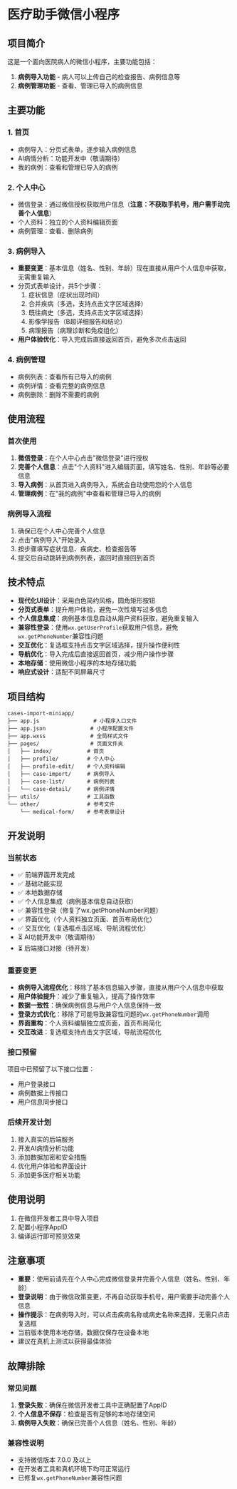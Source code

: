 # 医疗助手微信小程序

## 项目简介

这是一个面向医院病人的微信小程序，主要功能包括：

1. **病例导入功能** - 病人可以上传自己的检查报告、病例信息等
2. **病例管理功能** - 查看、管理已导入的病例信息

## 主要功能

### 1. 首页
- 病例导入：分页式表单，逐步输入病例信息
- AI病情分析：功能开发中（敬请期待）
- 我的病例：查看和管理已导入的病例

### 2. 个人中心
- 微信登录：通过微信授权获取用户信息（**注意：不获取手机号，用户需手动完善个人信息**）
- 个人资料：独立的个人资料编辑页面
- 病例管理：查看、删除病例

### 3. 病例导入
- **重要变更**：基本信息（姓名、性别、年龄）现在直接从用户个人信息中获取，无需重复输入
- 分页式表单设计，共5个步骤：
  1. 症状信息（症状出现时间）
  2. 合并疾病（多选，支持点击文字区域选择）
  3. 既往病史（多选，支持点击文字区域选择）
  4. 影像学报告（B超详细报告和结论）
  5. 病理报告（病理诊断和免疫组化）
- **用户体验优化**：导入完成后直接返回首页，避免多次点击返回

### 4. 病例管理
- 病例列表：查看所有已导入的病例
- 病例详情：查看完整的病例信息
- 病例删除：删除不需要的病例

## 使用流程

### 首次使用
1. **微信登录**：在个人中心点击"微信登录"进行授权
2. **完善个人信息**：点击"个人资料"进入编辑页面，填写姓名、性别、年龄等必要信息
3. **导入病例**：从首页进入病例导入，系统会自动使用您的个人信息
4. **管理病例**：在"我的病例"中查看和管理已导入的病例

### 病例导入流程
1. 确保已在个人中心完善个人信息
2. 点击"病例导入"开始录入
3. 按步骤填写症状信息、疾病史、检查报告等
4. 提交后自动跳转到病例列表，返回时直接回到首页

## 技术特点

- **现代化UI设计**：采用白色简约风格，圆角矩形按钮
- **分页式表单**：提升用户体验，避免一次性填写过多信息
- **个人信息集成**：病例基本信息自动从用户资料获取，避免重复输入
- **兼容性登录**：使用`wx.getUserProfile`获取用户信息，避免`wx.getPhoneNumber`兼容性问题
- **交互优化**：复选框支持点击文字区域选择，提升操作便利性
- **导航优化**：导入完成后直接返回首页，减少用户操作步骤
- **本地存储**：使用微信小程序的本地存储功能
- **响应式设计**：适配不同屏幕尺寸

## 项目结构

```
cases-import-miniapp/
├── app.js                 # 小程序入口文件
├── app.json              # 小程序配置文件
├── app.wxss              # 全局样式文件
├── pages/                # 页面文件夹
│   ├── index/           # 首页
│   ├── profile/         # 个人中心
│   ├── profile-edit/    # 个人资料编辑
│   ├── case-import/     # 病例导入
│   ├── case-list/       # 病例列表
│   └── case-detail/     # 病例详情
├── utils/               # 工具函数
└── other/               # 参考文件
    └── medical-form/    # 参考表单设计
```

## 开发说明

### 当前状态
- ✅ 前端界面开发完成
- ✅ 基础功能实现
- ✅ 本地数据存储
- ✅ 个人信息集成（病例基本信息自动获取）
- ✅ 兼容性登录（修复了wx.getPhoneNumber问题）
- ✅ 界面优化（个人资料独立页面、首页布局优化）
- ✅ 交互优化（复选框点击区域、导航流程优化）
- ⏳ AI功能开发中（敬请期待）
- ⏳ 后端接口对接（待开发）

### 重要变更
- **病例导入流程优化**：移除了基本信息输入步骤，直接从用户个人信息中获取
- **用户体验提升**：减少了重复输入，提高了操作效率
- **数据一致性**：确保病例信息与用户个人信息保持一致
- **登录方式优化**：移除了可能导致兼容性问题的`wx.getPhoneNumber`调用
- **界面重构**：个人资料编辑独立成页面，首页布局简化
- **交互改进**：复选框支持点击文字区域，导航流程优化

### 接口预留
项目中已预留了以下接口位置：
- 用户登录接口
- 病例数据上传接口
- 用户信息同步接口

### 后续开发计划
1. 接入真实的后端服务
2. 开发AI病情分析功能
3. 添加数据加密和安全措施
4. 优化用户体验和界面设计
5. 添加更多医疗相关功能

## 使用说明

1. 在微信开发者工具中导入项目
2. 配置小程序AppID
3. 编译运行即可预览效果

## 注意事项

- **重要**：使用前请先在个人中心完成微信登录并完善个人信息（姓名、性别、年龄）
- **登录说明**：由于微信政策变更，不再自动获取手机号，用户需要手动完善个人信息
- **操作提示**：在病例导入时，可以点击疾病名称或病史名称来选择，无需只点击复选框
- 当前版本使用本地存储，数据仅保存在设备本地
- 建议在真机上测试以获得最佳体验

## 故障排除

### 常见问题
1. **登录失败**：确保在微信开发者工具中正确配置了AppID
2. **个人信息不保存**：检查是否有足够的本地存储空间
3. **病例导入失败**：确保已完善个人信息（姓名、性别、年龄）

### 兼容性说明
- 支持微信版本 7.0.0 及以上
- 在开发者工具和真机环境下均可正常运行
- 已修复`wx.getPhoneNumber`兼容性问题 